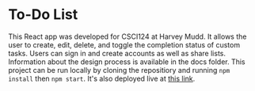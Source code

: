 # To-Do List
This React app was developed for CSCI124 at Harvey Mudd. It allows the user to create, edit, delete, and toggle the completion status of custom tasks. Users can sign in and create accounts as well as share lists. Information about the design process is available in the docs folder. This project can be run locally by cloning the repositiory and running ```npm install``` then ```npm start```. It's also deployed live at [this link](https://mbernhard7.github.io/cs124/).
